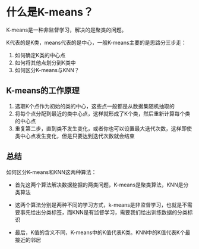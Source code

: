 # 什么是K-means？

K-means是一种非监督学习，解决的是聚类的问题。

K代表的是K类，means代表的是中心，一般K-means主要的是思路分三步走：

1. 如何确定K类的中心点
2. 如何将其他点划分到K类中
3. 如何区分K-means与KNN？

## K-means的工作原理

1. 选取K个点作为初始的类的中心，这些点一般都是从数据集随机抽取的
2. 将每个点分配到最近的类中心点，这样就形成了K个类，然后重新计算每个类的中心点
3. 重复第二步，直到类不发生变化，或者你也可以设置最大迭代次数，这样即使类中心点发生变化，但是只要达到迭代次数就会结束

## 总结

如何区分K-means和KNN这两种算法：

- 首先这两个算法解决数据挖掘的两类问题，K-means是聚类算法，KNN是分类算法

- 这两个算法分别是两种不同的学习方式，k-means是非监督学习，也就是不需要事先给出分类标签，而KNN是有监督学习，需要我们给出训练数据的分类标识

- 最后，K值的含义不同，K-means中的K值代表K类。KNN中的K值代表K个最接近的邻居

  